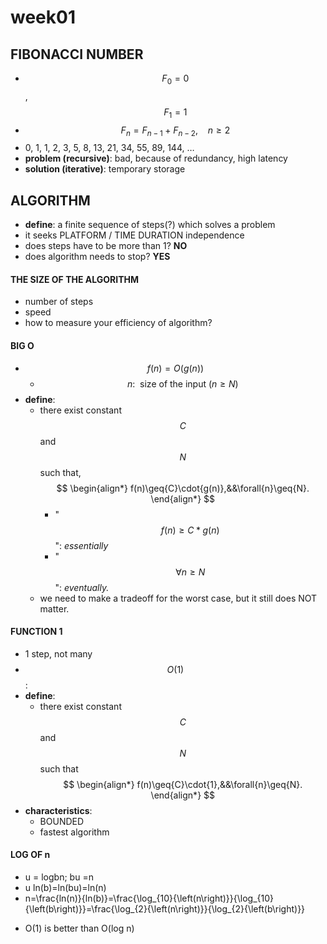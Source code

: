 # week01

## FIBONACCI NUMBER
- $$F_0=0$$,     $$F_1=1$$
- $$F_n=F_{n-1}+F_{n-2},\:\:\:\:n\geq2$$    
- 0, 1, 1, 2, 3, 5, 8, 13, 21, 34, 55, 89, 144, …
- **problem (recursive)**: bad, because of redundancy, high latency
- **solution (iterative)**: temporary storage


## ALGORITHM 
- **define**: a finite sequence of steps(?) which solves a problem
- it seeks PLATFORM / TIME DURATION independence
- does steps have to be more than 1? **NO** 
- does algorithm needs to stop? **YES**


#### THE SIZE OF THE ALGORITHM
- number of steps
- speed
- how to measure your efficiency of algorithm?


#### BIG O
- $$f(n) = O(g(n))$$
    - $$n:\:\:\text{size of the input }(n\geq{N})$$
- **define**:
    - there exist constant $$C$$ and $$N$$ such that,
$$
    \begin{align*}
    f(n)\geq{C}\cdot{g(n)},&&\forall{n}\geq{N}.
    \end{align*}
$$
        - "$$f(n)\geq{C}*g(n)$$": *essentially*
        - "$$\forall{n}\geq{N}$$": *eventually.*
    - we need to make a tradeoff for the worst case, but it still does NOT matter.


#### FUNCTION 1
- 1 step, not many 
- $$O(1)$$:
- **define**:
    - there exist constant $$C$$ and $$N$$ such that
$$
    \begin{align*}
    f(n)\geq{C}\cdot{1},&&\forall{n}\geq{N}. 
    \end{align*}
$$
- **characteristics**:
    - BOUNDED
    - fastest algorithm


#### LOG OF n
- u = logbn;  bu =n
- u ln(b)=ln(bu)=ln(n)
- n=\frac{ln(n)}{ln(b)}=\frac{\log_{10}{\left(n\right)}}{\log_{10}{\left(b\right)}}=\frac{\log_{2}{\left(n\right)}}{\log_{2}{\left(b\right)}}
* O(1) is better than O(log n)
